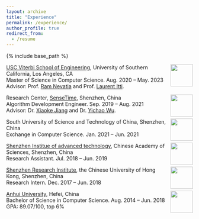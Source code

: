 ```yaml
---
layout: archive
title: "Experience"
permalink: /experience/
author_profile: true
redirect_from:
  - /resume
---
```


{% include base_path %}

<img style="float: right;" src="https://zoeyzheng0.github.io/images/USC.png" width="60" >

[USC Viterbi School of Engineering](https://viterbischool.usc.edu/), University of Southern California, Los Angeles, CA <br/>
Master of Science in Computer Science. Aug. 2020 – May. 2023 <br/>
Advisor: Prof. [Ram Nevatia](https://sites.usc.edu/iris-cvlab/professor-ram-nevatia/) and Prof. [Laurent Itti](http://ilab.usc.edu/itti/).

<img style="float: right;" src="https://zoeyzheng0.github.io/images/sensetime.png" width="60">

Research Center, [SenseTime](https://www.sensetime.com/en), Shenzhen, China <br/>
Algorithm Development Engineer. Sep. 2019 – Aug. 2021 <br/>
Advisor: Dr. [Xiaoke Jiang](https://scholar.google.com/citations?user=aDf9fpkAAAAJ&hl=en) and Dr. [Yichao Wu](https://scholar.google.com/citations?user=20Its9kAAAAJ&hl=en).

<img style="float: right;" src="https://zoeyzheng0.github.io/images/SUSTech.png" width="60">

South University of Science and Technology of China, Shenzhen, China <br/>
Exchange in Computer Science. Jan. 2021 – Jun. 2021 <br/>

<img style="float: right;" src="https://zoeyzheng0.github.io/images/siat-logo.png" width="60">

[Shenzhen Institue of advanced technology](https://english.siat.ac.cn/), Chinese Academy of Sciences, Shenzhen, China <br/>
Research Assistant. Jul. 2018 – Jun. 2019 <br/>

<img style="float: right;" src="https://zoeyzheng0.github.io/images/cuhkri.png" width="60">

[Shenzhen Research Institute](https://www.cuhkri.org.cn/en.html), the Chinese University of Hong Kong, Shenzhen, China <br/>
Research Intern. Dec. 2017 – Jun. 2018 <br/>

<img style="float: right;" src="https://zoeyzheng0.github.io/images/ahu.png" width="60">

[Anhui University](https://en.ahu.edu.cn/), Hefei, China <br/>
Bachelor of Science in Computer Science. Aug. 2014 – Jun. 2018 <br/>
GPA: 89.07/100, top 6%